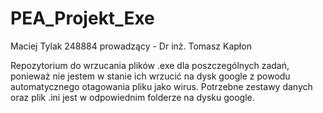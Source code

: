 # PEA_Projekt_Exe

Maciej Tylak 248884
prowadzący - Dr inż. Tomasz Kapłon

Repozytorium do wrzucania plików .exe dla poszczególnych zadań, ponieważ nie jestem w stanie ich wrzucić na dysk google z powodu automatycznego otagowania pliku jako wirus. Potrzebne zestawy danych oraz plik .ini jest w odpowiednim folderze na dysku google.
